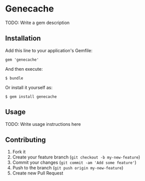 # Genecache

TODO: Write a gem description

## Installation

Add this line to your application's Gemfile:

    gem 'genecache'

And then execute:

    $ bundle

Or install it yourself as:

    $ gem install genecache

## Usage

TODO: Write usage instructions here

## Contributing

1. Fork it
2. Create your feature branch (`git checkout -b my-new-feature`)
3. Commit your changes (`git commit -am 'Add some feature'`)
4. Push to the branch (`git push origin my-new-feature`)
5. Create new Pull Request
